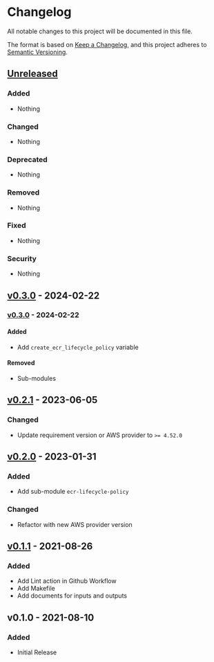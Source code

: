 # Changelog

All notable changes to this project will be documented in this file.

The format is based on [Keep a Changelog](https://keepachangelog.com/en/1.0.0/),
and this project adheres to [Semantic Versioning](https://semver.org/spec/v2.0.0.html).

## [Unreleased](https://github.com/rabiloo/terraform-aws-ecr/compare/v0.3.0...master)

### Added

- Nothing

### Changed

- Nothing

### Deprecated

- Nothing

### Removed

- Nothing

### Fixed

- Nothing

### Security

- Nothing

<!-- New Release notes will be placed here automatically -->
## [v0.3.0](https://github.com/rabiloo/terraform-aws-ecr/compare/v0.2.1...v0.3.0) - 2024-02-22

### [v0.3.0](https://github.com/rabiloo/terraform-aws-ecr/compare/v0.2.1...v0.3.0) - 2024-02-22

#### Added

- Add `create_ecr_lifecycle_policy` variable

#### Removed

- Sub-modules

## [v0.2.1](https://github.com/rabiloo/terraform-aws-ecr/compare/v0.2.0...v0.2.1) - 2023-06-05

### Changed

- Update requirement version or AWS provider to `>= 4.52.0`

## [v0.2.0](https://github.com/rabiloo/terraform-aws-ecr/compare/v0.1.1...v0.2.0) - 2023-01-31

### Added

- Add sub-module `ecr-lifecycle-policy`

### Changed

- Refactor with new AWS provider version

## [v0.1.1](https://github.com/rabiloo/terraform-aws-ecr/compare/v0.1.0...v0.1.1) - 2021-08-26

### Added

- Add Lint action in Github Workflow
- Add Makefile
- Add documents for inputs and outputs

## v0.1.0 - 2021-08-10

### Added

- Initial Release

